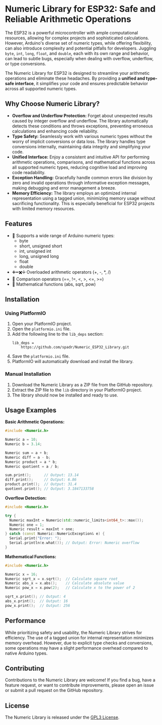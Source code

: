 # Numeric Library for ESP32: Safe and Reliable Arithmetic Operations

The ESP32 is a powerful microcontroller with ample computational resources, allowing for complex projects and sophisticated calculations. However, Arduino's diverse set of numeric types, while offering flexibility, can also introduce complexity and potential pitfalls for developers. Juggling `byte`, `int`, `long`, `float`, and `double`, each with its own range and behavior, can lead to subtle bugs, especially when dealing with overflow, underflow, or type conversions. 

The Numeric Library for ESP32 is designed to streamline your arithmetic operations and eliminate these headaches. By providing a **unified and type-safe interface**, it simplifies your code and ensures predictable behavior across all supported numeric types.

## Why Choose Numeric Library?

- **Overflow and Underflow Protection:** Forget about unexpected results caused by integer overflow and underflow. The library automatically detects these conditions and throws exceptions, preventing erroneous calculations and enhancing code reliability.
- **Type Safety:** Seamlessly work with various numeric types without the worry of implicit conversions or data loss. The library handles type conversions internally, maintaining data integrity and simplifying your code.
- **Unified Interface:** Enjoy a consistent and intuitive API for performing arithmetic operations, comparisons, and mathematical functions across all supported numeric types, reducing cognitive load and improving code readability.
- **Exception Handling:** Gracefully handle common errors like division by zero and invalid operations through informative exception messages, making debugging and error management a breeze. 
- **Memory Efficiency:** The library employs an optimized internal representation using a tagged union, minimizing memory usage without sacrificing functionality. This is especially beneficial for ESP32 projects with limited memory resources.

## Features

- 🔢 Supports a wide range of Arduino numeric types:
  - byte
  - short, unsigned short
  - int, unsigned int
  - long, unsigned long
  - float
  - double
- ➕➖✖️➗ Overloaded arithmetic operators (+, -, *, /)
- 🤝 Comparison operators (==, !=, <, >, <=, >=)
- 🧮 Mathematical functions (abs, sqrt, pow)

## Installation

### Using PlatformIO

1. Open your PlatformIO project.
2. Open the `platformio.ini` file.
3. Add the following line to the `lib_deps` section:
   ```
   lib_deps =
       https://github.com/spadr/Numeric_ESP32_Library.git
   ```
4. Save the `platformio.ini` file.
5. PlatformIO will automatically download and install the library.

### Manual Installation

1. Download the Numeric Library as a ZIP file from the GitHub repository.
2. Extract the ZIP file to the `lib` directory in your PlatformIO project.
3. The library should now be installed and ready to use.

## Usage Examples

**Basic Arithmetic Operations:**

```cpp
#include <Numeric.h>

Numeric a = 10;
Numeric b = 3.14;

Numeric sum = a + b;
Numeric diff = a - b;
Numeric product = a * b;
Numeric quotient = a / b;

sum.print();      // Output: 13.14
diff.print();     // Output: 6.86
product.print();  // Output: 31.4
quotient.print(); // Output: 3.1847133758
```

**Overflow Detection:**

```cpp
#include <Numeric.h>

try {
  Numeric maxInt = Numeric(std::numeric_limits<int64_t>::max());
  Numeric one = 1;
  Numeric result = maxInt + one; 
} catch (const Numeric::NumericException& e) {
  Serial.print("Error: ");
  Serial.println(e.what()); // Output: Error: Numeric overflow
}
```

**Mathematical Functions:**

```cpp
#include <Numeric.h>

Numeric x = 16;
Numeric sqrt_x = x.sqrt();  // Calculate square root
Numeric abs_x = x.abs();    // Calculate absolute value
Numeric pow_x = x.pow(2);   // Calculate x to the power of 2

sqrt_x.print(); // Output: 4
abs_x.print();  // Output: 16
pow_x.print();  // Output: 256
```

## Performance

While prioritizing safety and usability, the Numeric Library strives for efficiency. The use of a tagged union for internal representation minimizes memory overhead. However, due to explicit type checks and conversions, some operations may have a slight performance overhead compared to native Arduino types. 
## Contributing

Contributions to the Numeric Library are welcome! If you find a bug, have a feature request, or want to contribute improvements, please open an issue or submit a pull request on the GitHub repository. 

## License

The Numeric Library is released under the [GPL3 License](LICENSE).
```
